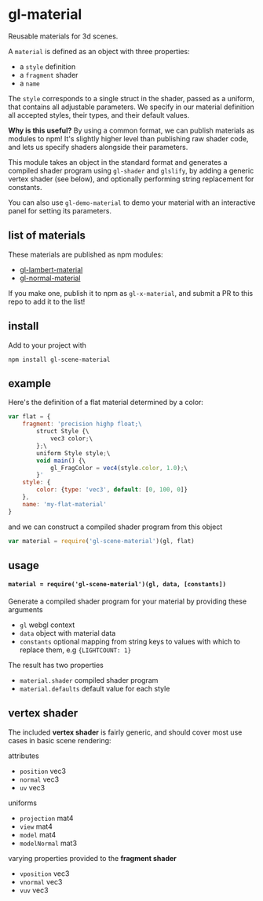 # gl-material

Reusable materials for 3d scenes.

A `material` is defined as an object with three properties:
- a `style` definition
- a `fragment` shader
- a `name`

The `style` corresponds to a single struct in the shader, passed as a uniform, that contains all adjustable parameters. We specify in our material definition all accepted styles, their types, and their default values.

**Why is this useful?** By using a common format, we can publish materials as modules to npm! It's slightly higher level than publishing raw shader code, and lets us specify shaders alongside their parameters. 

This module takes an object in the standard format and generates a compiled shader program using `gl-shader` and `glslify`, by adding a generic vertex shader (see below), and optionally performing string replacement for constants.

You can also use `gl-demo-material` to demo your material with an interactive panel for setting its parameters.

## list of materials

These materials are published as npm modules:
- [gl-lambert-material](https://github.com/freeman-lab/gl-lambert-material)
- [gl-normal-material](https://github.com/freeman-lab/gl-normal-material)

If you make one, publish it to npm as `gl-x-material`, and submit a PR to this repo to add it to the list!

## install

Add to your project with
```
npm install gl-scene-material
```

## example

Here's the definition of a flat material determined by a color:

```javascript
var flat = {
	fragment: 'precision highp float;\ 
		struct Style {\
			vec3 color;\
		};\
		uniform Style style;\
		void main() {\
			gl_FragColor = vec4(style.color, 1.0);\
		}'
	style: {
		color: {type: 'vec3', default: [0, 100, 0]}
	},
	name: 'my-flat-material'
}
```

and we can construct a compiled shader program from this object

```javascript
var material = require('gl-scene-material')(gl, flat)
```

## usage

#### `material = require('gl-scene-material')(gl, data, [constants])`

Generate a compiled shader program for your material by providing these arguments
- `gl` webgl context
- `data` object with material data
- `constants` optional mapping from string keys to values with which to replace them, e.g `{LIGHTCOUNT: 1}`

The result has two properties
- `material.shader` compiled shader program
- `material.defaults` default value for each style

## vertex shader

The included **vertex shader** is fairly generic, and should cover most use cases in basic scene rendering:

attributes
- `position` vec3
- `normal` vec3
- `uv` vec3

uniforms
- `projection` mat4
- `view` mat4
- `model` mat4
- `modelNormal` mat3

varying properties provided to the **fragment shader**
- `vposition` vec3
- `vnormal` vec3
- `vuv` vec3